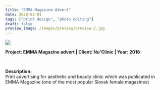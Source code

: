 ```yaml
---
title: "EMMA Magazine Advert"
date: 2020-02-01
tags: ["print design", "photo editing"]
draft: false
preview_image: /images/preview/preview-2.jpg
---
```



<div class="col-adapt-single col">

<img class="my-2" src = "/images/content-print-advertising-emma-magazine/content-print-advertising-emma-magazine-1.jpg">

</div>

<div class="col-adapt-single col" style="margin-bottom: 5rem !important;">

	
**Project: EMMA Magazine advert | Client: Nu'Clinic | Year: 2018**

<br>

**Description:**
<br>
Print advertising for aesthetic and beauty clinic which was publicated in EMMA Magazine (one of the most popular Slovak female magazines)


</div>


